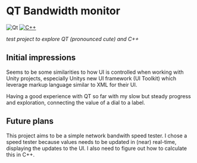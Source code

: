 # QT Bandwidth monitor

![Qt](https://img.shields.io/badge/Qt-%23217346.svg?style=for-the-badge&logo=Qt&logoColor=white)
 [![C++](https://img.shields.io/badge/C++-%2300599C.svg?logo=c%2B%2B&logoColor=white)](#) 

*test project to explore QT (pronounced cute) and C++*

## Initial impressions

Seems to be some similarities to how UI is controlled when working with Unity projects, especially Unitys new UI framework (UI Toolkit) which leverage markup language similar to XML for their UI.

Having a good experience with QT so far with my slow but steady progress and exploration, connecting the value of a dial to a label.

## Future plans

This project aims to be a simple network bandwith speed tester. I chose a speed tester because values needs to be updated in (near) real-time, displaying the updates to the UI. I also need to figure out how to calculate this in C++. 
